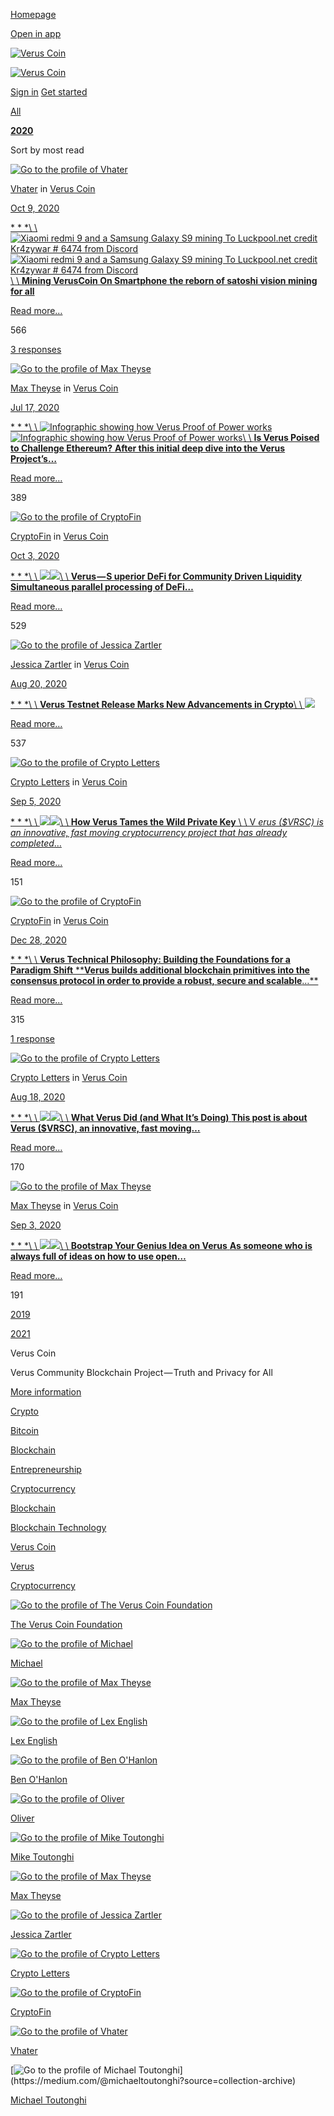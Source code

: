 [Homepage](https://medium.com/)

[Open in app](https://rsci.app.link/?%24canonical_url=https%3A%2F%2Fmedium.com/veruscoin%3F~feature=LoMobileNavBar&~channel=ShowCollectionHome&~stage=m2)

[![Verus Coin](https://cdn-images-1.medium.com/fit/c/64/64/1*icQiqanl8-WwUHzWxLgNkg.png)](https://medium.com/veruscoin?source=avatar-lo_5ffc686dfc24-4869a79d7e7f "Go to Verus Coin")

[![Verus Coin](https://cdn-images-1.medium.com/letterbox/252/72/50/50/1*k9cZf1UyLocyFBl7Rk5tgg.png?source=logoAvatar-lo_5ffc686dfc24---4869a79d7e7f)](https://medium.com/veruscoin?source=logo-lo_5ffc686dfc24---4869a79d7e7f)

[Sign in](https://medium.com/m/signin?redirect=https%3A%2F%2Fmedium.com%2Fveruscoin%2Farchive%2F2020&source=--------------------------nav_reg&operation=login) [Get started](https://medium.com/m/signin?redirect=https%3A%2F%2Fmedium.com%2Fveruscoin%2Farchive%2F2020&source=--------------------------nav_reg&operation=register)

[All](https://medium.com/veruscoin/archive)

[**2020**](https://medium.com/veruscoin/archive/2020)

Sort by most read

[![Go to the profile of Vhater](https://cdn-images-1.medium.com/fit/c/72/72/0*Fa7sz7_hvJbBP-NX)](https://medium.com/@virhater)

[Vhater](https://medium.com/@virhater?source=collection_archive---------0-----------------------) in [Verus Coin](https://medium.com/veruscoin?source=collection_archive---------0-----------------------)

[Oct 9, 2020](https://medium.com/veruscoin/mining-veruscoin-on-smartphone-208dbb06905f?source=collection_archive---------0-----------------------)

[* * *\\
\\
![Xiaomi redmi 9 and a Samsung Galaxy S9 mining To Luckpool.net credit Kr4zywar # 6474 from Discord](https://cdn-images-1.medium.com/freeze/fit/t/60/18/1*wnlclgJHroZ9TmM3OlRW4g.png?q=20)![Xiaomi redmi 9 and a Samsung Galaxy S9 mining To Luckpool.net credit Kr4zywar # 6474 from Discord](https://cdn-images-1.medium.com/fit/t/1600/480/1*wnlclgJHroZ9TmM3OlRW4g.png)\\
\\
**Mining VerusCoin On Smartphone**  **the reborn of satoshi vision mining for all**](https://medium.com/veruscoin/mining-veruscoin-on-smartphone-208dbb06905f?source=collection_archive---------0-----------------------)

[Read more…](https://medium.com/veruscoin/mining-veruscoin-on-smartphone-208dbb06905f?source=collection_archive---------0-----------------------)

566

[3 responses](https://medium.com/veruscoin/mining-veruscoin-on-smartphone-208dbb06905f?source=collection_archive---------0-----------------------#--responses)

[![Go to the profile of Max Theyse](https://cdn-images-1.medium.com/fit/c/72/72/2*wB0L_50mdCxD-Vg8_OvUwQ.png)](https://medium.com/@meyse)

[Max Theyse](https://medium.com/@meyse?source=collection_archive---------1-----------------------) in [Verus Coin](https://medium.com/veruscoin?source=collection_archive---------1-----------------------)

[Jul 17, 2020](https://medium.com/veruscoin/is-verus-poised-to-challenge-ethereum-7935ea559b28?source=collection_archive---------1-----------------------)

[* * *\\
\\
![Infographic showing how Verus Proof of Power works](https://cdn-images-1.medium.com/freeze/fit/t/60/18/1*t_yj8G4agEOYFA72an6HEg.png?q=20)![Infographic showing how Verus Proof of Power works](https://cdn-images-1.medium.com/fit/t/1600/480/1*t_yj8G4agEOYFA72an6HEg.png)\\
\\
**Is Verus Poised to Challenge Ethereum?**  **After this initial deep dive into the Verus Project’s…**](https://medium.com/veruscoin/is-verus-poised-to-challenge-ethereum-7935ea559b28?source=collection_archive---------1-----------------------)

[Read more…](https://medium.com/veruscoin/is-verus-poised-to-challenge-ethereum-7935ea559b28?source=collection_archive---------1-----------------------)

389

[![Go to the profile of CryptoFin](https://cdn-images-1.medium.com/fit/c/72/72/1*dmbNkD5D-u45r44go_cf0g.png)](https://medium.com/@CryptoFin)

[CryptoFin](https://medium.com/@CryptoFin?source=collection_archive---------2-----------------------) in [Verus Coin](https://medium.com/veruscoin?source=collection_archive---------2-----------------------)

[Oct 3, 2020](https://medium.com/veruscoin/verus-superior-defi-for-community-driven-liquidity-e2592b251146?source=collection_archive---------2-----------------------)

[* * *\\
\\
![](https://cdn-images-1.medium.com/freeze/fit/t/60/18/1*OGyWPTg42puvdReaOmY7sQ.png?q=20)![](https://cdn-images-1.medium.com/fit/t/1600/480/1*OGyWPTg42puvdReaOmY7sQ.png)\\
\\
**Verus — S **uperior DeFi for Community Driven Liquidity****  **Simultaneous parallel processing of DeFi…**](https://medium.com/veruscoin/verus-superior-defi-for-community-driven-liquidity-e2592b251146?source=collection_archive---------2-----------------------)

[Read more…](https://medium.com/veruscoin/verus-superior-defi-for-community-driven-liquidity-e2592b251146?source=collection_archive---------2-----------------------)

529

[![Go to the profile of Jessica Zartler](https://cdn-images-1.medium.com/fit/c/72/72/1*bj-DgKrBm8MNIaKnrlpUbg.jpeg)](https://medium.com/@jessicazartler)

[Jessica Zartler](https://medium.com/@jessicazartler?source=collection_archive---------3-----------------------) in [Verus Coin](https://medium.com/veruscoin?source=collection_archive---------3-----------------------)

[Aug 20, 2020](https://medium.com/veruscoin/verus-testnet-release-marks-new-advancements-in-crypto-2701bf3e7c3?source=collection_archive---------3-----------------------)

[* * *\\
\\
**Verus Testnet Release Marks New Advancements in Crypto**\\
\\
![](https://cdn-images-1.medium.com/max/1200/0*wll9YydhHwcKjzud)](https://medium.com/veruscoin/verus-testnet-release-marks-new-advancements-in-crypto-2701bf3e7c3?source=collection_archive---------3-----------------------)

[Read more…](https://medium.com/veruscoin/verus-testnet-release-marks-new-advancements-in-crypto-2701bf3e7c3?source=collection_archive---------3-----------------------)

537

[![Go to the profile of Crypto Letters](https://cdn-images-1.medium.com/fit/c/72/72/1*dmbNkD5D-u45r44go_cf0g.png)](https://medium.com/@letterswrites)

[Crypto Letters](https://medium.com/@letterswrites?source=collection_archive---------4-----------------------) in [Verus Coin](https://medium.com/veruscoin?source=collection_archive---------4-----------------------)

[Sep 5, 2020](https://medium.com/veruscoin/how-verus-tames-the-wild-private-key-3cc3b05c266?source=collection_archive---------4-----------------------)

[* * *\\
\\
![](https://cdn-images-1.medium.com/freeze/fit/t/60/18/1*8TDPhsLlFG58r860StApRQ.png?q=20)![](https://cdn-images-1.medium.com/fit/t/1600/480/1*8TDPhsLlFG58r860StApRQ.png)\\
\\
**How Verus Tames the Wild Private Key** \\
\\
V _erus ($VRSC) is an innovative, fast moving cryptocurrency project that has already completed_…](https://medium.com/veruscoin/how-verus-tames-the-wild-private-key-3cc3b05c266?source=collection_archive---------4-----------------------)

[Read more…](https://medium.com/veruscoin/how-verus-tames-the-wild-private-key-3cc3b05c266?source=collection_archive---------4-----------------------)

151

[![Go to the profile of CryptoFin](https://cdn-images-1.medium.com/fit/c/72/72/1*dmbNkD5D-u45r44go_cf0g.png)](https://medium.com/@CryptoFin)

[CryptoFin](https://medium.com/@CryptoFin?source=collection_archive---------5-----------------------) in [Verus Coin](https://medium.com/veruscoin?source=collection_archive---------5-----------------------)

[Dec 28, 2020](https://medium.com/veruscoin/building-the-foundations-for-a-paradigm-shift-3146a3adb56e?source=collection_archive---------5-----------------------)

[* * *\\
\\
**Verus Technical Philosophy: Building the Foundations for a Paradigm Shift**  ****Verus builds additional blockchain primitives into the consensus protocol in order to provide a robust, secure and scalable**…**](https://medium.com/veruscoin/building-the-foundations-for-a-paradigm-shift-3146a3adb56e?source=collection_archive---------5-----------------------)

[Read more…](https://medium.com/veruscoin/building-the-foundations-for-a-paradigm-shift-3146a3adb56e?source=collection_archive---------5-----------------------)

315

[1 response](https://medium.com/veruscoin/building-the-foundations-for-a-paradigm-shift-3146a3adb56e?source=collection_archive---------5-----------------------#--responses)

[![Go to the profile of Crypto Letters](https://cdn-images-1.medium.com/fit/c/72/72/1*dmbNkD5D-u45r44go_cf0g.png)](https://medium.com/@letterswrites)

[Crypto Letters](https://medium.com/@letterswrites?source=collection_archive---------6-----------------------) in [Verus Coin](https://medium.com/veruscoin?source=collection_archive---------6-----------------------)

[Aug 18, 2020](https://medium.com/veruscoin/what-verus-did-and-what-its-doing-dbaaf1eec759?source=collection_archive---------6-----------------------)

[* * *\\
\\
![](https://cdn-images-1.medium.com/freeze/fit/t/60/18/1*YXt2rAZa8BSD1nm5c3ds7g.png?q=20)![](https://cdn-images-1.medium.com/fit/t/1600/480/1*YXt2rAZa8BSD1nm5c3ds7g.png)\\
\\
**What Verus Did (and What It’s Doing)**  **This post is about Verus ($VRSC), an innovative, fast moving…**](https://medium.com/veruscoin/what-verus-did-and-what-its-doing-dbaaf1eec759?source=collection_archive---------6-----------------------)

[Read more…](https://medium.com/veruscoin/what-verus-did-and-what-its-doing-dbaaf1eec759?source=collection_archive---------6-----------------------)

170

[![Go to the profile of Max Theyse](https://cdn-images-1.medium.com/fit/c/72/72/2*wB0L_50mdCxD-Vg8_OvUwQ.png)](https://medium.com/@meyse)

[Max Theyse](https://medium.com/@meyse?source=collection_archive---------7-----------------------) in [Verus Coin](https://medium.com/veruscoin?source=collection_archive---------7-----------------------)

[Sep 3, 2020](https://medium.com/veruscoin/bootstrap-your-genius-idea-on-verus-b33523655535?source=collection_archive---------7-----------------------)

[* * *\\
\\
![](https://cdn-images-1.medium.com/freeze/fit/t/60/18/1*HVKmbCALlznkFg8jrcquYw.png?q=20)![](https://cdn-images-1.medium.com/fit/t/1600/480/1*HVKmbCALlznkFg8jrcquYw.png)\\
\\
**Bootstrap Your Genius Idea on Verus**  **As someone who is always full of ideas on how to use open…**](https://medium.com/veruscoin/bootstrap-your-genius-idea-on-verus-b33523655535?source=collection_archive---------7-----------------------)

[Read more…](https://medium.com/veruscoin/bootstrap-your-genius-idea-on-verus-b33523655535?source=collection_archive---------7-----------------------)

191

[2019](https://medium.com/veruscoin/archive/2019)

[2021](https://medium.com/veruscoin/archive/2021)

Verus Coin

Verus Community Blockchain Project — Truth and Privacy for All

[More information](https://medium.com/veruscoin/about)

[Crypto](https://medium.com/veruscoin/tagged/crypto)

[Bitcoin](https://medium.com/veruscoin/tagged/bitcoin)

[Blockchain](https://medium.com/veruscoin/tagged/blockchain)

[Entrepreneurship](https://medium.com/veruscoin/tagged/entrepreneurship)

[Cryptocurrency](https://medium.com/veruscoin/tagged/cryptocurrency)

[Blockchain](https://medium.com/veruscoin/tagged/blockchain)

[Blockchain Technology](https://medium.com/veruscoin/tagged/blockchain-technology)

[Verus Coin](https://medium.com/veruscoin/tagged/verus-coin)

[Verus](https://medium.com/veruscoin/tagged/verus)

[Cryptocurrency](https://medium.com/veruscoin/tagged/cryptocurrency)

[![Go to the profile of The Verus Coin Foundation](https://cdn-images-1.medium.com/fit/c/80/80/2*ux2fytdd8oxDkWXDe3kKkg.png)](https://medium.com/@veruscoin?source=collection-archive)

[The Verus Coin Foundation](https://medium.com/@veruscoin)

[![Go to the profile of Michael](https://cdn-images-1.medium.com/fit/c/80/80/1*fxwy6OxPl-eoLXsf2jOSEQ.jpeg)](https://medium.com/@michael.vrsc?source=collection-archive)

[Michael](https://medium.com/@michael.vrsc)

[![Go to the profile of Max Theyse](https://cdn-images-1.medium.com/fit/c/80/80/2*wB0L_50mdCxD-Vg8_OvUwQ.png)](https://medium.com/@meyse?source=collection-archive)

[Max Theyse](https://medium.com/@meyse)

[![Go to the profile of Lex English](https://cdn-images-1.medium.com/fit/c/80/80/1*nvxFlKMtv849EXvrPIdwSw.jpeg)](https://medium.com/@solidfreez?source=collection-archive)

[Lex English](https://medium.com/@solidfreez)

[![Go to the profile of Ben O'Hanlon](https://cdn-images-1.medium.com/fit/c/80/80/1*SxgGS9bZWTz-lRq17vFn9A.jpeg)](https://medium.com/@benohanlon?source=collection-archive)

[Ben O'Hanlon](https://medium.com/@benohanlon)

[![Go to the profile of Oliver](https://cdn-images-1.medium.com/fit/c/80/80/1*wm5ZpK6OyeL5runF5qgGOg@2x.jpeg)](https://medium.com/@OliverWestbrook?source=collection-archive)

[Oliver](https://medium.com/@OliverWestbrook)

[![Go to the profile of Mike Toutonghi](https://cdn-images-1.medium.com/fit/c/80/80/0*zspswqZdcHjpOEWT.jpg)](https://medium.com/@mike_24604?source=collection-archive)

[Mike Toutonghi](https://medium.com/@mike_24604)

[![Go to the profile of Max Theyse](https://cdn-images-1.medium.com/fit/c/80/80/2*wB0L_50mdCxD-Vg8_OvUwQ.png)](https://medium.com/@meyse?source=collection-archive)

[Max Theyse](https://medium.com/@meyse)

[![Go to the profile of Jessica Zartler](https://cdn-images-1.medium.com/fit/c/80/80/1*bj-DgKrBm8MNIaKnrlpUbg.jpeg)](https://medium.com/@jessicazartler?source=collection-archive)

[Jessica Zartler](https://medium.com/@jessicazartler)

[![Go to the profile of Crypto Letters](https://cdn-images-1.medium.com/fit/c/80/80/1*dmbNkD5D-u45r44go_cf0g.png)](https://medium.com/@letterswrites?source=collection-archive)

[Crypto Letters](https://medium.com/@letterswrites)

[![Go to the profile of CryptoFin](https://cdn-images-1.medium.com/fit/c/80/80/1*dmbNkD5D-u45r44go_cf0g.png)](https://medium.com/@CryptoFin?source=collection-archive)

[CryptoFin](https://medium.com/@CryptoFin)

[![Go to the profile of Vhater](https://cdn-images-1.medium.com/fit/c/80/80/0*Fa7sz7_hvJbBP-NX)](https://medium.com/@virhater?source=collection-archive)

[Vhater](https://medium.com/@virhater)

[![Go to the profile of Michael Toutonghi](https://cdn-images-1.medium.com/fit/c/80/80/0*PJ9gP2iJ6inRmy8q.)](https://medium.com/@michaeltoutonghi?source=collection-archive)

[Michael Toutonghi](https://medium.com/@michaeltoutonghi)